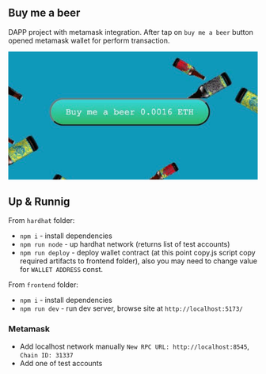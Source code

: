 ## Buy me a beer

DAPP project with metamask integration. After tap on `buy me a beer` button opened metamask wallet for perform transaction.  

![button](./images/button.jpeg)

## Up & Runnig

From `hardhat` folder:  

- `npm i` - install dependencies  
- `npm run node` - up hardhat network (returns list of test accounts)
- `npm run deploy` - deploy wallet contract (at this point copy.js script copy required artifacts to frontend folder), also you may need to change value for `WALLET ADDRESS` const.

From `frontend` folder:

- `npm i` - install dependencies  
- `npm run dev` - run dev server, browse site at `http://localhost:5173/`  

### Metamask

- Add localhost network manually `New RPC URL: http://localhost:8545`, `Chain ID: 31337`  
- Add one of test accounts  